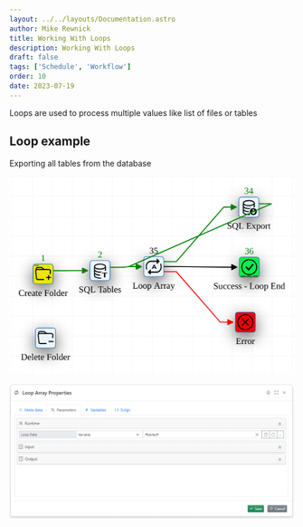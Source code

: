 ```yaml
---
layout: ../../layouts/Documentation.astro
author: Mike Rewnick
title: Working With Loops
description: Working With Loops
draft: false
tags: ['Schedule', 'Workflow']
order: 10
date: 2023-07-19
---
```


Loops are used to process multiple values like list of files or tables

## Loop example

Exporting all tables from the database

![Loop example](../../assets/some-code-workflow.png)

![Loop properties](../../assets/loop-action-properties.png)
